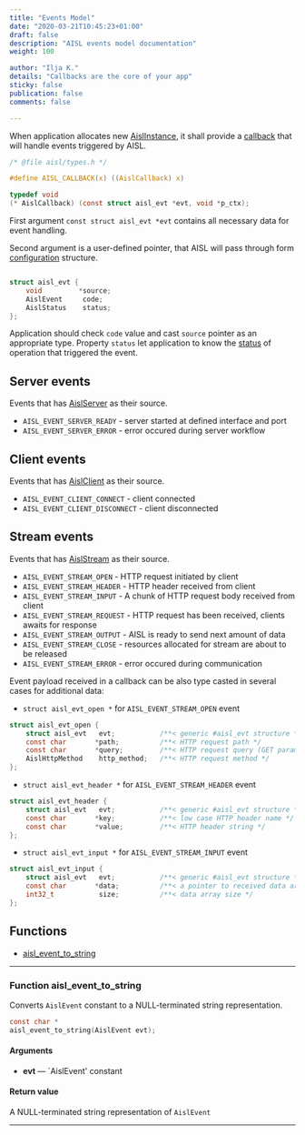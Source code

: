 ```yaml
---
title: "Events Model"
date: "2020-03-21T10:45:23+01:00"
draft: false
description: "AISL events model documentation"
weight: 100

author: "Ilja K."
details: "Callbacks are the core of your app"
sticky: false
publication: false
comments: false

---
```


When application allocates new [AislInstance](/aisl/handbook/instance), it shall 
provide a [callback](#type-aislcallback) that will handle events triggered by
AISL.

```c
/* @file aisl/types.h */

#define AISL_CALLBACK(x) ((AislCallback) x)

typedef void
(* AislCallback) (const struct aisl_evt *evt, void *p_ctx);
```

First argument `const struct aisl_evt *evt` contains all necessary data for event
handling.

Second argument is a user-defined pointer, that AISL will pass through form
[configuration](/aisl/handbook/configuration/) structure.

```c

struct aisl_evt {
	void         *source;
	AislEvent     code;
	AislStatus    status;
};

```

Application should check `code` value and cast `source` pointer as an 
appropriate type. Property `status` let application to
know the [status](/aisl/handbook/enumerations/#type-aislstatus) of operation that
triggered the event.

## Server events

Events that has [AislServer](/aisl/handbook/server/) as their source.

* `AISL_EVENT_SERVER_READY` - server started at defined interface and port
* `AISL_EVENT_SERVER_ERROR` - error occured during server workflow

## Client events

Events that has [AislClient](/aisl/handbook/client/) as their source.

* `AISL_EVENT_CLIENT_CONNECT` - client connected
* `AISL_EVENT_CLIENT_DISCONNECT` - client disconnected

## Stream events

Events that has [AislStream](/aisl/handbook/stream/) as their source.

* `AISL_EVENT_STREAM_OPEN` - HTTP request initiated by client
* `AISL_EVENT_STREAM_HEADER` - HTTP header received from client
* `AISL_EVENT_STREAM_INPUT` - A chunk of HTTP request body received from client
* `AISL_EVENT_STREAM_REQUEST` - HTTP request has been received, clients awaits for response
* `AISL_EVENT_STREAM_OUTPUT` - AISL is ready to send next amount of data
* `AISL_EVENT_STREAM_CLOSE` - resources allocated for stream are about to be released
* `AISL_EVENT_STREAM_ERROR` - error occured during communication

Event payload received in a callback can be also type casted in several cases
for additional data:

* `struct aisl_evt_open *` for `AISL_EVENT_STREAM_OPEN` event

```c
struct aisl_evt_open {
	struct aisl_evt   evt;           /**< generic #aisl_evt structure */
	const char       *path;          /**< HTTP request path */
	const char       *query;         /**< HTTP request query (GET params) */
	AislHttpMethod    http_method;   /**< HTTP request method */
};
```

* `struct aisl_evt_header *` for `AISL_EVENT_STREAM_HEADER` event

```c
struct aisl_evt_header {
	struct aisl_evt   evt;           /**< generic #aisl_evt structure */
	const char       *key;           /**< low case HTTP header name */
	const char       *value;         /**< HTTP header string */
};
```

* `struct aisl_evt_input *` for `AISL_EVENT_STREAM_INPUT` event

```c
struct aisl_evt_input {
	struct aisl_evt   evt;           /**< generic #aisl_evt structure */
	const char       *data;          /**< a pointer to received data array */
	int32_t           size;          /**< data array size */
};
```

## Functions

* [aisl_event_to_string](#function-aisl_event_to_string)

---

### Function aisl\_event\_to\_string

Converts `AislEvent` constant to a NULL-terminated string representation.

```c
const char *
aisl_event_to_string(AislEvent evt);
```

#### Arguments

*   **evt** — `AislEvent' constant

#### Return value

A NULL-terminated string representation of `AislEvent`

---
